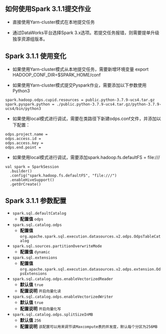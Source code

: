 ## 如何使用Spark 3.1.1提交作业
* 直接使用Yarn-cluster模式在本地提交任务

* 通过DataWorks平台选择Spark 3.x选项。若提交任务报错，则需要提单升级独享资源组版本。

## Spark 3.1.1 使用变化
* 如果使用Yarn-cluster模式从本地提交任务，需要新增环境变量 export HADOOP_CONF_DIR=$SPARK_HOME/conf

* 如果使用Yarn-cluster模式提交Pyspark作业，需要添加以下参数使用Python3
```
spark.hadoop.odps.cupid.resources = public.python-3.7.9-ucs4.tar.gz
spark.pyspark.python = ./public.python-3.7.9-ucs4.tar.gz/python-3.7.9-ucs4/bin/python3
```

* 如果使用local模式进行调试，需要在类路径下新建odps.conf文件，并添加以下配置：
```
odps.project.name = 
odps.access.id = 
odps.access.key =
odps.end.point =
```

* 如果使用local模式进行调试，需要添加spark.hadoop.fs.defaultFS = file:///
```
val spark = SparkSession
  .builder()
  .config("spark.hadoop.fs.defaultFS", "file:///")
  .enableHiveSupport()
  .getOrCreate()
```

## Spark 3.1.1 参数配置

* `spark.sql.defaultCatalog`
  + **配置值** `odps`
* `spark.sql.catalog.odps`
  + **配置值** `org.apache.spark.sql.execution.datasources.v2.odps.OdpsTableCatalog`
* `spark.sql.sources.partitionOverwriteMode`
  + **配置值** `dynamic`
* `spark.sql.extensions`
  + **配置值** `org.apache.spark.sql.execution.datasources.v2.odps.extension.OdpsExtensions`
* `spark.sql.catalog.odps.enableVectorizedReader`
  + **默认值** `true`
  + **配置说明**  `开启向量化读`
* `spark.sql.catalog.odps.enableVectorizedWriter`
  + **默认值** `true`
  + **配置说明**  `开启向量化写`
* `spark.sql.catalog.odps.splitSizeInMB`
  + **默认值** `256`
  + **配置说明**  `该配置可以用来调节读Maxcompute表的并发度，默认每个分区为256MB`